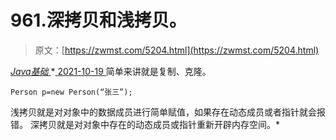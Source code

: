 <!--yml
category: 未分类
date: 0001-01-01 00:00:00
--->

# 961.深拷贝和浅拷贝。

> 原文：[https://zwmst.com/5204.html](https://zwmst.com/5204.html)

   [ *Java基础* ](https://zwmst.com/java%e5%9f%ba%e7%a1%80)*[ <time datetime="2021-10-20T01:35:38+08:00"> 2021-10-19 </time> ](https://zwmst.com/5204.html)  简单来讲就是复制、克隆。

```
Person p=new Person(“张三”);
```

浅拷贝就是对对象中的数据成员进行简单赋值，如果存在动态成员或者指针就会报错。
深拷贝就是对对象中存在的动态成员或指针重新开辟内存空间。*